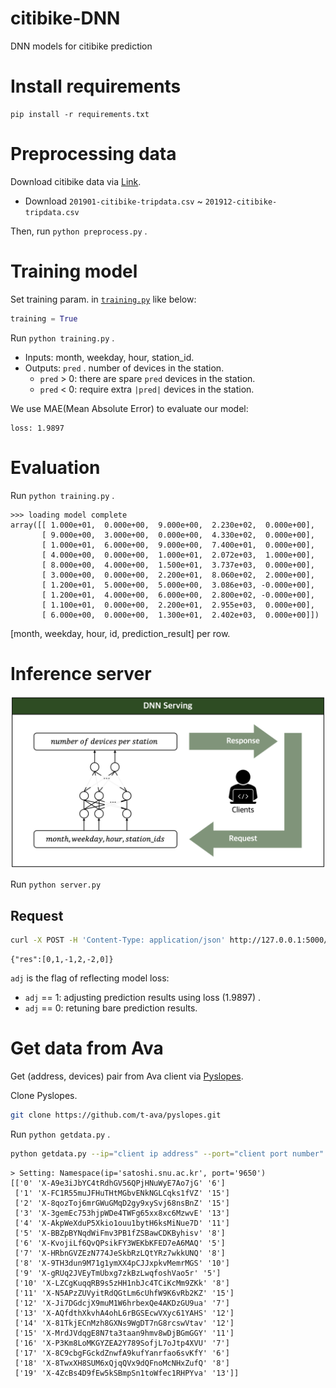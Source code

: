 # citibike-DNN
DNN models for citibike prediction

# Install requirements

```
pip install -r requirements.txt
```

# Preprocessing data

Download citibike data via [Link](https://www.citibikenyc.com/system-data).
* Download `201901-citibike-tripdata.csv` ~ `201912-citibike-tripdata.csv`

Then, run `python preprocess.py` .

# Training model

Set training param. in [`training.py`](https://github.com/t-ava/citibike-DNN/blob/master/training.py#L72) like below:

```python
training = True
```

Run `python training.py` .

* Inputs: month, weekday, hour, station_id.
* Outputs: `pred` . number of devices in the station.
     * `pred` > 0: there are spare `pred` devices in the station.
     * `pred` < 0: require extra `|pred|` devices in the station.

We use MAE(Mean Absolute Error) to evaluate our model:
```
loss: 1.9897
```

# Evaluation

Run `python training.py` .

```
>>> loading model complete
array([[ 1.000e+01,  0.000e+00,  9.000e+00,  2.230e+02,  0.000e+00],
       [ 9.000e+00,  3.000e+00,  0.000e+00,  4.330e+02,  0.000e+00],
       [ 1.000e+01,  6.000e+00,  9.000e+00,  7.400e+01,  0.000e+00],
       [ 4.000e+00,  0.000e+00,  1.000e+01,  2.072e+03,  1.000e+00],
       [ 8.000e+00,  4.000e+00,  1.500e+01,  3.737e+03,  0.000e+00],
       [ 3.000e+00,  0.000e+00,  2.200e+01,  8.060e+02,  2.000e+00],
       [ 1.200e+01,  5.000e+00,  5.000e+00,  3.086e+03, -0.000e+00],
       [ 1.200e+01,  4.000e+00,  6.000e+00,  2.800e+02, -0.000e+00],
       [ 1.100e+01,  0.000e+00,  2.200e+01,  2.955e+03,  0.000e+00],
       [ 6.000e+00,  0.000e+00,  1.300e+01,  2.402e+03,  0.000e+00]])
```

[month, weekday, hour, id, prediction_result] per row.

# Inference server

![serving](./images/serving.png)

Run `python server.py`

## Request
```bash
curl -X POST -H 'Content-Type: application/json' http://127.0.0.1:5000/post -d '{"month": 12, "weekday": 4, "hour": 6, "ids": [2800, 123, 458, 1311, 3000, 1], "adj": 1}'
```
```
{"res":[0,1,-1,2,-2,0]}
```

`adj` is the flag of reflecting model loss:
* `adj` == 1: adjusting prediction results using loss (1.9897) .
* `adj` == 0: retuning bare prediction results.

# Get data from Ava

Get (address, devices) pair from Ava client via [Pyslopes](https://github.com/t-ava/pyslopes).

Clone Pyslopes.
```bash
git clone https://github.com/t-ava/pyslopes.git
```

Run `python getdata.py` .

```bash
python getdata.py --ip="client ip address" --port="client port number"
```
```
> Setting: Namespace(ip='satoshi.snu.ac.kr', port='9650')
[['0' 'X-A9e3iJbYC4tRdhGV56QPjHNuWyE7Ao7jG' '6']
 ['1' 'X-FC1R55muJFHuTHtMGbvENkNGLCqks1fVZ' '15']
 ['2' 'X-8qozToj6mrGWuGMqD2gy9xySvj68nsBnZ' '15']
 ['3' 'X-3gemEc753hjpWDe4TWFg65xx8xc6MzwvE' '13']
 ['4' 'X-AkpWeXduP5Xkio1ouu1bytH6ksMiNue7D' '11']
 ['5' 'X-BBZpBYNqdWiFmv3PB1fZSBawCDKByhisv' '8']
 ['6' 'X-KvojiLf6QvQPsikFY3WEKbKFED7eA6MAQ' '5']
 ['7' 'X-HRbnGVZEzN774JeSkbRzLQtYRz7wkkUNQ' '8']
 ['8' 'X-9TH3dun9M71g1ymXX4pCJJxpkvMemrMGS' '10']
 ['9' 'X-gRUq2JVEyTmUbxg7zkBzLwqfoshVao5r' '5']
 ['10' 'X-LZCgKuqqRB9s5zHH1nbJc4TCiKcMm9ZKk' '8']
 ['11' 'X-N5APzZUVyitRdQGtLm6cUhfW9K6vRb2KZ' '15']
 ['12' 'X-Ji7DGdcjX9muM1W6hrbexQe4AKDzGU9ua' '7']
 ['13' 'X-AQfdthXkvhA4ohL6rBGSEcwVXyc61YAHS' '12']
 ['14' 'X-81TkjECnMzh8GXNs9WgDT7nG8rcswVtav' '12']
 ['15' 'X-MrdJVdqgE8N7ta3taan9hmv8wDjBGmGGY' '11']
 ['16' 'X-P3Km8LoMKGYZEA2Y789SofjL7oJtp4XVU' '7']
 ['17' 'X-8C9cbgFGckdZnwfA9kufYanrfao6svKfY' '6']
 ['18' 'X-8TwxXH8SUM6xQjqQVx9dQFnoMcNHxZufQ' '8']
 ['19' 'X-4ZcBs4D9fEw5kSBmpSn1toWfec1RHPYva' '13']]
```
